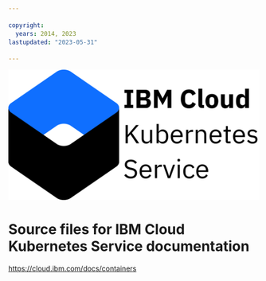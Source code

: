 ```yaml
---

copyright:
  years: 2014, 2023
lastupdated: "2023-05-31"

---
```






![Logo](images/logo-ibm-cloud-kubernetes-service-light.svg)


# Source files for IBM Cloud Kubernetes Service documentation

https://cloud.ibm.com/docs/containers








